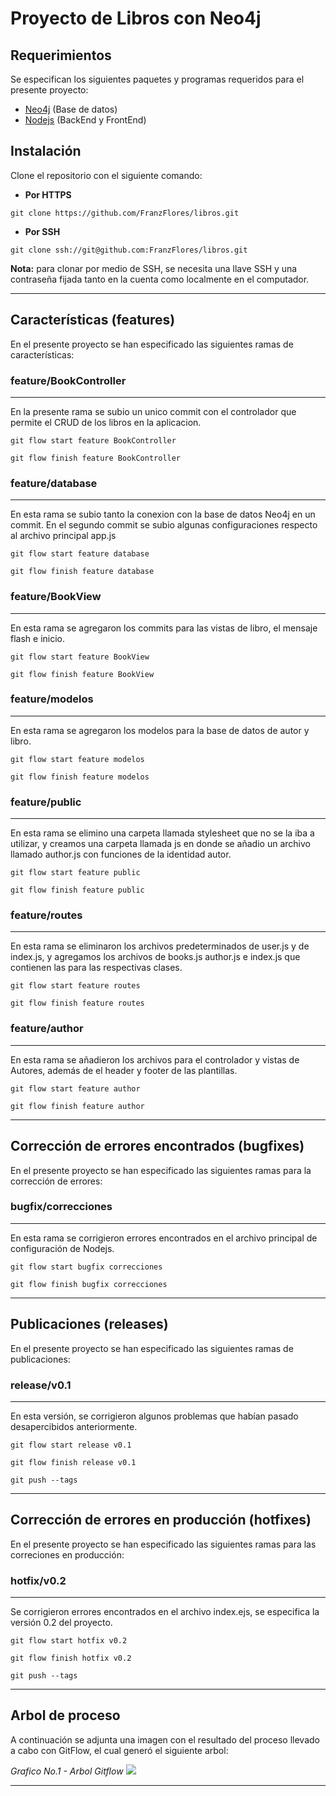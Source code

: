 Proyecto de Libros con Neo4j
=============

## Requerimientos
Se especifican los siguientes paquetes y programas requeridos para el presente proyecto:

- [Neo4j](https://neo4j.com/download/ "Neo4j") (Base de datos)
- [Nodejs](https://nodejs.org/es/download/ "Nodejs") (BackEnd y FrontEnd)

## Instalación
Clone el repositorio con el siguiente comando:
- **Por HTTPS**

`git clone https://github.com/FranzFlores/libros.git`
- **Por SSH**

`git clone ssh://git@github.com:FranzFlores/libros.git`

**Nota:** para clonar por medio de SSH, se necesita una llave SSH y una contraseña fijada tanto en la cuenta como localmente en el computador.

-------------
## Características (features)
En el presente proyecto se han especificado las siguientes ramas de características:

### feature/BookController
                
----
En la presente rama se subio un unico commit con el controlador que permite el CRUD de los libros en la aplicacion.

`git flow start feature BookController`

`git flow finish feature BookController`

### feature/database
                
----
En esta rama se subio tanto la conexion con la base de datos Neo4j en un commit. En el segundo commit se subio algunas configuraciones respecto al archivo principal app.js

`git flow start feature database`

`git flow finish feature database`

### feature/BookView
                
----
En esta rama se agregaron los commits para las vistas de libro, el mensaje flash e inicio.

`git flow start feature BookView`

`git flow finish feature BookView`

### feature/modelos
                
----
En esta rama se agregaron los modelos para la base de datos de autor y libro.

`git flow start feature modelos`

`git flow finish feature modelos`

### feature/public
                
----
En esta rama se elimino una carpeta llamada stylesheet que no se la iba a utilizar, y creamos una carpeta llamada js en donde se añadio un archivo llamado author.js con funciones de la identidad autor.

`git flow start feature public`

`git flow finish feature public`

### feature/routes
                
----
En esta rama se eliminaron los archivos predeterminados de user.js y de index.js, y agregamos los archivos de books.js author.js e index.js que contienen las para las respectivas clases.

`git flow start feature routes`

`git flow finish feature routes`

### feature/author
                
----
En esta rama se añadieron los archivos para el controlador y vistas de Autores, además de el header y footer de las plantillas.

`git flow start feature author`

`git flow finish feature author`

-------------
## Corrección de errores encontrados (bugfixes)
En el presente proyecto se han especificado las siguientes ramas para la corrección de errores:

### bugfix/correcciones
                
----
En esta rama se corrigieron errores encontrados en el archivo principal de configuración de Nodejs.

`git flow start bugfix correcciones`

`git flow finish bugfix correcciones`

-------------
## Publicaciones (releases)
En el presente proyecto se han especificado las siguientes ramas de publicaciones:

### release/v0.1
                
----
En esta versión, se corrigieron algunos problemas que habían pasado desapercibidos anteriormente.

`git flow start release v0.1`

`git flow finish release v0.1`

`git push --tags`

-------------
## Corrección de errores en producción (hotfixes)
En el presente proyecto se han especificado las siguientes ramas para las correciones en producción:

### hotfix/v0.2
                
----
Se corrigieron errores encontrados en el archivo index.ejs, se especifica la versión 0.2 del proyecto.

`git flow start hotfix v0.2`

`git flow finish hotfix v0.2`

`git push --tags`

-------------
## Arbol de proceso
A continuación se adjunta una imagen con el resultado del proceso llevado a cabo con GitFlow, el cual generó el siguiente arbol:

*Grafico No.1 - Arbol Gitflow*
![](https://i.ibb.co/MVkNMGx/Arbol-Git-Flow.png)

------------